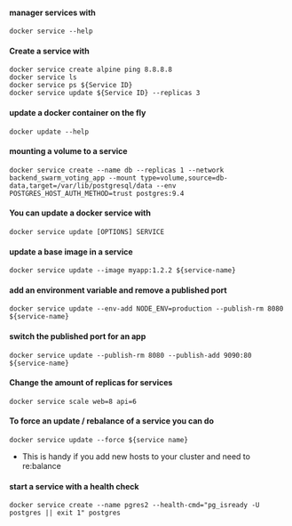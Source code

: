 #### manager services with
```docker service --help```

#### Create a service with
```
docker service create alpine ping 8.8.8.8
docker service ls
docker service ps ${Service ID}
docker service update ${Service ID} --replicas 3
```

#### update a docker container on the fly
```docker update --help```

#### mounting a volume to a service ####
```docker service create --name db --replicas 1 --network backend_swarm_voting_app --mount type=volume,source=db-data,target=/var/lib/postgresql/data --env POSTGRES_HOST_AUTH_METHOD=trust postgres:9.4```

#### You can update a docker service with ####
```docker service update [OPTIONS] SERVICE```

#### update a base image in a service ####
```docker service update --image myapp:1.2.2 ${service-name}```

#### add an environment variable and remove a published port ####
```docker service update --env-add NODE_ENV=production --publish-rm 8080 ${service-name}```

#### switch the published port for an app ####
```docker service update --publish-rm 8080 --publish-add 9090:80 ${service-name}```

#### Change the amount of replicas for services ####
```docker service scale web=8 api=6```

#### To force an update / rebalance of a service you can do
```docker service update --force ${service name}```  
* This is handy if you add new hosts to your cluster and need to re:balance  

#### start a service with a health check
```docker service create --name pgres2 --health-cmd="pg_isready -U postgres || exit 1" postgres```